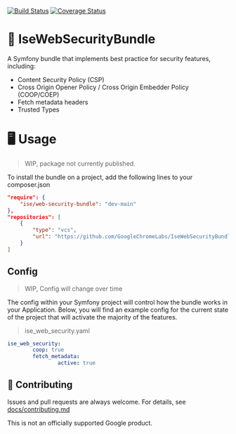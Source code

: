 [![Build Status](https://travis-ci.com/GoogleChromeLabs/IseWebSecurityBundle.svg?branch=main)](https://travis-ci.com/GoogleChromeLabs/IseWebSecurityBundle)
[![Coverage Status](https://coveralls.io/repos/github/GoogleChromeLabs/IseWebSecurityBundle/badge.svg?branch=ci)](https://coveralls.io/github/GoogleChromeLabs/IseWebSecurityBundle?branch=ci)

# 🔐 IseWebSecurityBundle

A Symfony bundle that implements best practice for security features,
including:

- Content Security Policy (CSP)
- Cross Origin Opener Policy / Cross Origin Embedder Policy (COOP/COEP)
- Fetch metadata headers
- Trusted Types

# 🖥️ Usage

>WIP, package not currently published. 

To install the bundle on a project, add the following lines to your composer.json

```json
"require": {
    "ise/web-security-bundle": "dev-main"
},
"repositories": [
    {
        "type": "vcs",
        "url": "https://github.com/GoogleChromeLabs/IseWebSecurityBundle.git"
    }
]
```

## Config

>WIP, Config will change over time

The config within your Symfony project will control how the bundle works in your Application.
Below, you will find an example config for the current state of the project that will activate
the majority of the features.

>ise_web_security.yaml

```yaml
ise_web_security:
        coop: true
        fetch_metadata:
                active: true
```

## 🤝 Contributing

Issues and pull requests are always welcome. For details, see
[docs/contributing.md](docs/contributing.md)

This is not an officially supported Google product.

